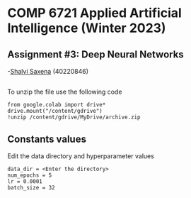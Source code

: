 # COMP 6721 Applied Artificial Intelligence (Winter 2023)
## Assignment \#3: Deep Neural Networks

 -[Shalvi Saxena](https://github.com/Shalvi-Saxena) (40220846)

## 
To unzip the file use the following code
```
from google.colab import drive*
drive.mount("/content/gdrive")
!unzip /content/gdrive/MyDrive/archive.zip
```

## 

## Constants values
Edit the data directory and hyperparameter values

```
data_dir = <Enter the directory>
num_epochs = 5
lr = 0.0001
batch_size = 32
```

